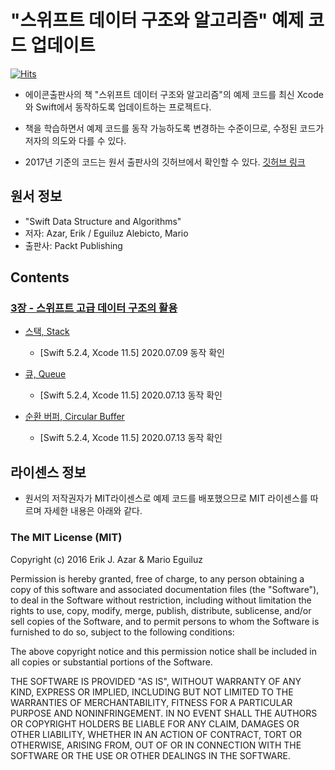 # "스위프트 데이터 구조와 알고리즘" 예제 코드 업데이트

[![Hits](https://hits.seeyoufarm.com/api/count/incr/badge.svg?url=https%3A%2F%2Fgithub.com%2FKyungminLeeDev%2FSwift_Data_Structure_and_Algorithms)](https://hits.seeyoufarm.com)

- 에이콘출판사의 책 "스위프트 데이터 구조와 알고리즘"의 예제 코드를 최신 Xcode와 Swift에서 동작하도록 업데이트하는 프로젝트다.

- 책을 학습하면서 예제 코드를 동작 가능하도록 변경하는 수준이므로, 수정된 코드가 저자의 의도와 다를 수 있다.

- 2017년 기준의 코드는 원서 출판사의 깃허브에서 확인할 수 있다.
[깃허브 링크](https://github.com/PacktPublishing/Swift-Data-Structure-and-Algorithms)




## 원서 정보

- "Swift Data Structure and Algorithms"
- 저자: Azar, Erik / Eguiluz Alebicto, Mario
- 출판사: Packt Publishing



## Contents

### [3장 - 스위프트 고급 데이터 구조의 활용](https://github.com/KyungminLeeDev/Swift_Data_Structure_and_Algorithms/tree/master/3%EC%9E%A5%20-%20%EC%8A%A4%EC%9C%84%ED%94%84%ED%8A%B8%20%EA%B3%A0%EA%B8%89%20%EB%8D%B0%EC%9D%B4%ED%84%B0%20%EA%B5%AC%EC%A1%B0%EC%9D%98%20%ED%99%9C%EC%9A%A9)

- [스택, Stack](https://github.com/KyungminLeeDev/Swift_Data_Structure_and_Algorithms/tree/master/3%EC%9E%A5%20-%20%EC%8A%A4%EC%9C%84%ED%94%84%ED%8A%B8%20%EA%B3%A0%EA%B8%89%20%EB%8D%B0%EC%9D%B4%ED%84%B0%20%EA%B5%AC%EC%A1%B0%EC%9D%98%20%ED%99%9C%EC%9A%A9/Stack.playground/Contents.swift)
  - [Swift 5.2.4, Xcode 11.5] 2020.07.09 동작 확인

- [큐, Queue](https://github.com/KyungminLeeDev/Swift_Data_Structure_and_Algorithms/tree/master/3%EC%9E%A5%20-%20%EC%8A%A4%EC%9C%84%ED%94%84%ED%8A%B8%20%EA%B3%A0%EA%B8%89%20%EB%8D%B0%EC%9D%B4%ED%84%B0%20%EA%B5%AC%EC%A1%B0%EC%9D%98%20%ED%99%9C%EC%9A%A9/Queue.playground/Contents.swift)
  - [Swift 5.2.4, Xcode 11.5] 2020.07.13 동작 확인

- [순환 버퍼, Circular Buffer](https://github.com/KyungminLeeDev/Swift_Data_Structure_and_Algorithms/tree/master/3%EC%9E%A5%20-%20%EC%8A%A4%EC%9C%84%ED%94%84%ED%8A%B8%20%EA%B3%A0%EA%B8%89%20%EB%8D%B0%EC%9D%B4%ED%84%B0%20%EA%B5%AC%EC%A1%B0%EC%9D%98%20%ED%99%9C%EC%9A%A9/CircularBuffer.playground/Contents.swift)
  - [Swift 5.2.4, Xcode 11.5] 2020.07.13 동작 확인



## 라이센스 정보

- 원서의 저작권자가 MIT라이센스로 예제 코드를 배포했으므로 MIT 라이센스를 따르며 자세한 내용은 아래와 같다.

### The MIT License (MIT)

Copyright (c) 2016 Erik J. Azar & Mario Eguiluz

Permission is hereby granted, free of charge, to any person obtaining a copy of this software and associated documentation files (the "Software"), to deal in the Software without restriction, including without limitation the rights to use, copy, modify, merge, publish, distribute, sublicense, and/or sell copies of the Software, and to permit persons to whom the Software is furnished to do so, subject to the following conditions:

The above copyright notice and this permission notice shall be included in all copies or substantial portions of the Software.

THE SOFTWARE IS PROVIDED "AS IS", WITHOUT WARRANTY OF ANY KIND, EXPRESS OR IMPLIED, INCLUDING BUT NOT LIMITED TO THE WARRANTIES OF MERCHANTABILITY, FITNESS FOR A PARTICULAR PURPOSE AND NONINFRINGEMENT. IN NO EVENT SHALL THE AUTHORS OR COPYRIGHT HOLDERS BE LIABLE FOR ANY CLAIM, DAMAGES OR OTHER LIABILITY, WHETHER IN AN ACTION OF CONTRACT, TORT OR OTHERWISE, ARISING FROM, OUT OF OR IN CONNECTION WITH THE SOFTWARE OR THE USE OR OTHER DEALINGS IN THE SOFTWARE.
